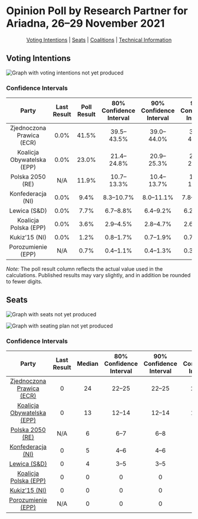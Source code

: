 # Opinion Poll by Research Partner for Ariadna, 26–29 November 2021

<p align="center"><a href="#voting-intentions">Voting Intentions</a> | <a href="#seats">Seats</a> | <a href="#coalitions">Coalitions</a> | <a href="#technical-information">Technical Information</a></p>

## Voting Intentions

![Graph with voting intentions not yet produced](2021-11-29-ResearchPartner.png "Voting Intentions")

### Confidence Intervals

| Party | Last Result | Poll Result | 80% Confidence Interval | 90% Confidence Interval | 95% Confidence Interval | 99% Confidence Interval |
|:-----:|:-----------:|:-----------:|:-----------------------:|:-----------------------:|:-----------------------:|:-----------------------:|
| Zjednoczona Prawica (ECR) | 0.0% | 41.5% | 39.5–43.5% |39.0–44.0% |38.5–44.5% |37.6–45.5% |
| Koalicja Obywatelska (EPP) | 0.0% | 23.0% | 21.4–24.8% |20.9–25.3% |20.5–25.7% |19.8–26.5% |
| Polska 2050 (RE) | N/A | 11.9% | 10.7–13.3% |10.4–13.7% |10.1–14.1% |9.5–14.8% |
| Konfederacja (NI) | 0.0% | 9.4% | 8.3–10.7% |8.0–11.1% |7.8–11.4% |7.3–12.0% |
| Lewica (S&D) | 0.0% | 7.7% | 6.7–8.8% |6.4–9.2% |6.2–9.5% |5.8–10.1% |
| Koalicja Polska (EPP) | 0.0% | 3.6% | 2.9–4.5% |2.8–4.7% |2.6–4.9% |2.3–5.4% |
| Kukiz’15 (NI) | 0.0% | 1.2% | 0.8–1.7% |0.7–1.9% |0.7–2.0% |0.5–2.3% |
| Porozumienie (EPP) | N/A | 0.7% | 0.4–1.1% |0.4–1.3% |0.3–1.4% |0.2–1.7% |

*Note:* The poll result column reflects the actual value used in the calculations. Published results may vary slightly, and in addition be rounded to fewer digits.

## Seats

![Graph with seats not yet produced](2021-11-29-ResearchPartner-seats.png "Seats")

![Graph with seating plan not yet produced](2021-11-29-ResearchPartner-seating-plan.png "Seating Plan")

### Confidence Intervals

| Party | Last Result | Median | 80% Confidence Interval | 90% Confidence Interval | 95% Confidence Interval | 99% Confidence Interval |
|:-----:|:-----------:|:------:|:-----------------------:|:-----------------------:|:-----------------------:|:-----------------------:|
| <a href="#zjednoczona-prawica-(ecr)">Zjednoczona Prawica (ECR)</a> | 0 | 24 | 22–25 |22–25 |22–25 |21–26 |
| <a href="#koalicja-obywatelska-(epp)">Koalicja Obywatelska (EPP)</a> | 0 | 13 | 12–14 |12–14 |11–14 |11–15 |
| <a href="#polska-2050-(re)">Polska 2050 (RE)</a> | N/A | 6 | 6–7 |6–8 |5–8 |5–8 |
| <a href="#konfederacja-(ni)">Konfederacja (NI)</a> | 0 | 5 | 4–6 |4–6 |4–6 |4–6 |
| <a href="#lewica-(s&d)">Lewica (S&D)</a> | 0 | 4 | 3–5 |3–5 |3–5 |3–5 |
| <a href="#koalicja-polska-(epp)">Koalicja Polska (EPP)</a> | 0 | 0 | 0 |0 |0 |0–3 |
| <a href="#kukiz’15-(ni)">Kukiz’15 (NI)</a> | 0 | 0 | 0 |0 |0 |0 |
| <a href="#porozumienie-(epp)">Porozumienie (EPP)</a> | N/A | 0 | 0 |0 |0 |0 |

